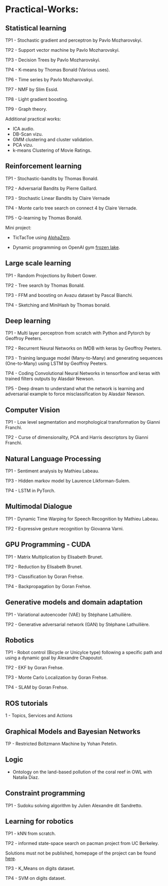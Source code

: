 # Practical-Works:

## Statistical learning

TP1 - Stochastic gradient and perceptron by Pavlo Mozharovskyi.

TP2 - Support vector machine by Pavlo Mozharovskyi.

TP3 - Decision Trees by Pavlo Mozharovskyi.

TP4 - K-means by Thomas Bonald (Various uses).

TP6 - Time series by Pavlo Mozharovskyi.

TP7 - NMF by Slim Essid.

TP8 - Light gradient boosting.

TP9 - Graph theory.

Additional practical works:

- ICA audio.
- DB-Scan vizu.
- GMM clustering and cluster validation.
- PCA vizu.
- k-means Clustering of Movie Ratings.

## Reinforcement learning

TP1 - Stochastic-bandits by Thomas Bonald.

TP2 - Adversarial Bandits by  Pierre Gaillard.

TP3 - Stochastic Linear Bandits by Claire Vernade

TP4 - Monte carlo tree search on connect 4 by Claire Vernade.

TP5 - Q-learning by Thomas Bonald.

Mini project:

- TicTacToe using [AlphaZero](https://arxiv.org/abs/1712.01815).

- Dynamic programming on OpenAI gym [frozen lake](https://gym.openai.com/envs/FrozenLake-v0/). 

## Large scale learning

TP1 - Random Projections by Robert Gower.

TP2 - Tree search by Thomas Bonald.

TP3 - FFM and boosting on Avazu dataset by Pascal Bianchi.

TP4 - Sketching and MiniHash by Thomas bonald.

## Deep learning

TP1 - Multi layer perceptron from scratch with Python and Pytorch by Geoffroy Peeters.

TP2 - Recurrent Neural Networks on IMDB with keras by Geoffroy Peeters.

TP3 - Training language model (Many-to-Many) and generating sequences (One-to-Many) using LSTM by Geoffroy Peeters.

TP4 - Coding Convolutional Neural Networks in tensorflow and keras with trained filters outputs by Alasdair Newson.

TP5 - Deep dream to understand what the network is learning and adversarial example to force misclassification by Alasdair Newson.

## Computer Vision

TP1 - Low level segmentation and morphological transformation by Gianni Franchi.

TP2 - Curse of dimensionality, PCA and Harris descriptors by Gianni Franchi.

## Natural Language Processing

TP1 - Sentiment analysis by Mathieu Labeau.

TP3 - Hidden markov model by Laurence Likforman-Sulem.

TP4 - LSTM in PyTorch.

## Multimodal Dialogue

TP1 - Dynamic Time Warping for Speech Recognition by Mathieu Labeau.

TP2 - Expressive gesture recognition by Giovanna Varni.

## GPU Programming - CUDA

TP1 - Matrix Multiplication by Elisabeth Brunet.

TP2 - Reduction by Elisabeth Brunet.

TP3 - Classification by Goran Frehse.

TP4 - Backpropagation by Goran Frehse. 

## Generative models and domain adaptation

TP1 - Variational autoencoder (VAE) by Stéphane Lathuilière.

TP2 - Generative adversarial network (GAN) by Stéphane Lathuilière.

## Robotics

TP1 - Robot control (Bicycle or Unicylce type) following a specific path and using a dynamic goal by Alexandre Chapoutot.

TP2 - EKF by Goran Frehse.

TP3 - Monte Carlo Localization by Goran Frehse.

TP4 - SLAM by Goran Frehse.

## ROS tutorials

1 - Topics, Services and Actions

## Graphical Models and Bayesian Networks

TP - Restricted Boltzmann Machine by Yohan Petetin.

## Logic

- Ontology on the land-based pollution of the coral reef in OWL with Natalia Diaz.

## Constraint programming

TP1 - Sudoku solving algorithm by Julien Alexandre dit Sandretto.

## Learning for robotics

TP1 - kNN from scratch.

TP2 - informed state-space search on pacman project from UC Berkeley.

Solutions must not be published, homepage of the project can be found [here](http://ai.berkeley.edu/project_overview.html).

TP3 - K_Means on digits dataset.

TP4 - SVM on digits dataset.
